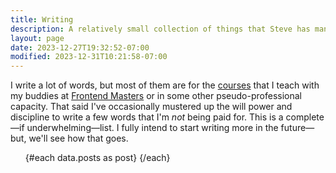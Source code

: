 ```yaml
---
title: Writing
description: A relatively small collection of things that Steve has managed to sit down an type out.
layout: page
date: 2023-12-27T19:32:52-07:00
modified: 2023-12-31T10:21:58-07:00
---
```


<script lang="ts">
	import Card from '$lib/components/card.svelte';
	export let data;
</script>

I write a lot of words, but most of them are for the [courses](/courses) that I teach with my buddies at [Frontend Masters](https://frontendmasters.com) or in some other pseudo-professional capacity. That said I've occasionally mustered up the will power and discipline to write a few words that I'm _not_ being paid for. This is a complete—if underwhelming—list. I fully intend to start writing more in the future—but, we'll see how that goes.

<ul class="grid gap-10 sm:grid-cols-2 lg:grid-cols-3 not-prose">
	{#each data.posts as post}
		<Card
			title={post.title}
			description={post.description}
			url="/writing/{post.slug}"
			date={post.date}
			as="li"
		/>
	{/each}
</ul>
